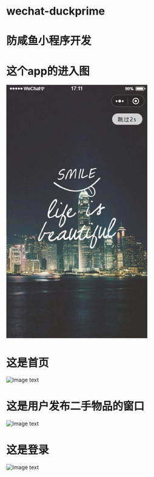 # wechat-duckprime
# 防咸鱼小程序开发
# 这个app的进入图
![Image text](https://raw.githubusercontent.com/duckprime/wechat-duckprime/master/img-strong/1.png)
# 这是首页

![Image text](ttps://raw.githubusercontent.com/duckprime/wechat-duckprime/master/img-strong/2.png)

# 这是用户发布二手物品的窗口
![Image text](ttps://raw.githubusercontent.com/duckprime/wechat-duckprime/master/img-strong/3.png)

# 这是登录
![Image text](ttps://raw.githubusercontent.com/duckprime/wechat-duckprime/master/img-strong/4.png)


